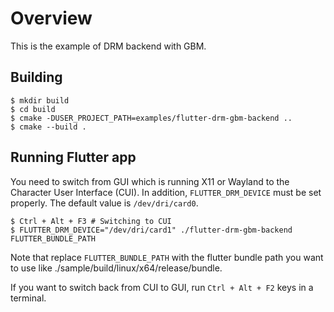# Overview

This is the example of DRM backend with GBM.

## Building

```Shell
$ mkdir build
$ cd build
$ cmake -DUSER_PROJECT_PATH=examples/flutter-drm-gbm-backend ..
$ cmake --build .
```

## Running Flutter app

You need to switch from GUI which is running X11 or Wayland to the Character User Interface (CUI). In addition, `FLUTTER_DRM_DEVICE` must be set properly. The default value is `/dev/dri/card0`.

```Shell
$ Ctrl + Alt + F3 # Switching to CUI
$ FLUTTER_DRM_DEVICE="/dev/dri/card1" ./flutter-drm-gbm-backend FLUTTER_BUNDLE_PATH
```

Note that replace `FLUTTER_BUNDLE_PATH` with the flutter bundle path you want to use like ./sample/build/linux/x64/release/bundle.

If you want to switch back from CUI to GUI, run `Ctrl + Alt + F2` keys in a terminal.
